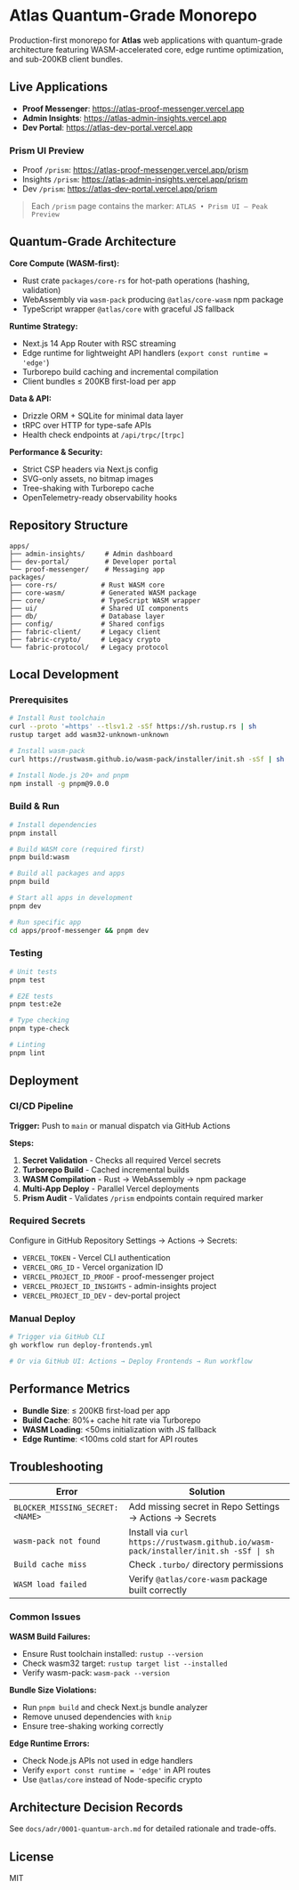 # Atlas Quantum-Grade Monorepo

Production-first monorepo for **Atlas** web applications with quantum-grade architecture featuring WASM-accelerated core, edge runtime optimization, and sub-200KB client bundles.

## Live Applications

- **Proof Messenger**: https://atlas-proof-messenger.vercel.app
- **Admin Insights**: https://atlas-admin-insights.vercel.app  
- **Dev Portal**: https://atlas-dev-portal.vercel.app

### Prism UI Preview
- Proof `/prism`: https://atlas-proof-messenger.vercel.app/prism
- Insights `/prism`: https://atlas-admin-insights.vercel.app/prism
- Dev `/prism`: https://atlas-dev-portal.vercel.app/prism

> Each `/prism` page contains the marker: `ATLAS • Prism UI — Peak Preview`

## Quantum-Grade Architecture

**Core Compute (WASM-first):**
- Rust crate `packages/core-rs` for hot-path operations (hashing, validation)
- WebAssembly via `wasm-pack` producing `@atlas/core-wasm` npm package
- TypeScript wrapper `@atlas/core` with graceful JS fallback

**Runtime Strategy:**
- Next.js 14 App Router with RSC streaming
- Edge runtime for lightweight API handlers (`export const runtime = 'edge'`)
- Turborepo build caching and incremental compilation
- Client bundles ≤ 200KB first-load per app

**Data & API:**
- Drizzle ORM + SQLite for minimal data layer
- tRPC over HTTP for type-safe APIs
- Health check endpoints at `/api/trpc/[trpc]`

**Performance & Security:**
- Strict CSP headers via Next.js config
- SVG-only assets, no bitmap images
- Tree-shaking with Turborepo cache
- OpenTelemetry-ready observability hooks

## Repository Structure

```
apps/
├── admin-insights/     # Admin dashboard
├── dev-portal/         # Developer portal  
└── proof-messenger/    # Messaging app
packages/
├── core-rs/           # Rust WASM core
├── core-wasm/         # Generated WASM package
├── core/              # TypeScript WASM wrapper
├── ui/                # Shared UI components
├── db/                # Database layer
├── config/            # Shared configs
├── fabric-client/     # Legacy client
├── fabric-crypto/     # Legacy crypto
└── fabric-protocol/   # Legacy protocol
```

## Local Development

### Prerequisites

```bash
# Install Rust toolchain
curl --proto '=https' --tlsv1.2 -sSf https://sh.rustup.rs | sh
rustup target add wasm32-unknown-unknown

# Install wasm-pack
curl https://rustwasm.github.io/wasm-pack/installer/init.sh -sSf | sh

# Install Node.js 20+ and pnpm
npm install -g pnpm@9.0.0
```

### Build & Run

```bash
# Install dependencies
pnpm install

# Build WASM core (required first)
pnpm build:wasm

# Build all packages and apps
pnpm build

# Start all apps in development
pnpm dev

# Run specific app
cd apps/proof-messenger && pnpm dev
```

### Testing

```bash
# Unit tests
pnpm test

# E2E tests
pnpm test:e2e

# Type checking
pnpm type-check

# Linting
pnpm lint
```

## Deployment

### CI/CD Pipeline

**Trigger:** Push to `main` or manual dispatch via GitHub Actions

**Steps:**
1. **Secret Validation** - Checks all required Vercel secrets
2. **Turborepo Build** - Cached incremental builds
3. **WASM Compilation** - Rust → WebAssembly → npm package
4. **Multi-App Deploy** - Parallel Vercel deployments
5. **Prism Audit** - Validates `/prism` endpoints contain required marker

### Required Secrets

Configure in GitHub Repository Settings → Actions → Secrets:

- `VERCEL_TOKEN` - Vercel CLI authentication
- `VERCEL_ORG_ID` - Vercel organization ID
- `VERCEL_PROJECT_ID_PROOF` - proof-messenger project
- `VERCEL_PROJECT_ID_INSIGHTS` - admin-insights project  
- `VERCEL_PROJECT_ID_DEV` - dev-portal project

### Manual Deploy

```bash
# Trigger via GitHub CLI
gh workflow run deploy-frontends.yml

# Or via GitHub UI: Actions → Deploy Frontends → Run workflow
```

## Performance Metrics

- **Bundle Size**: ≤ 200KB first-load per app
- **Build Cache**: 80%+ cache hit rate via Turborepo
- **WASM Loading**: <50ms initialization with JS fallback
- **Edge Runtime**: <100ms cold start for API routes

## Troubleshooting

| Error | Solution |
|-------|----------|
| `BLOCKER_MISSING_SECRET:<NAME>` | Add missing secret in Repo Settings → Actions → Secrets |
| `wasm-pack not found` | Install via `curl https://rustwasm.github.io/wasm-pack/installer/init.sh -sSf \| sh` |
| `Build cache miss` | Check `.turbo/` directory permissions |
| `WASM load failed` | Verify `@atlas/core-wasm` package built correctly |

### Common Issues

**WASM Build Failures:**
- Ensure Rust toolchain installed: `rustup --version`
- Check wasm32 target: `rustup target list --installed`
- Verify wasm-pack: `wasm-pack --version`

**Bundle Size Violations:**
- Run `pnpm build` and check Next.js bundle analyzer
- Remove unused dependencies with `knip`
- Ensure tree-shaking working correctly

**Edge Runtime Errors:**
- Check Node.js APIs not used in edge handlers
- Verify `export const runtime = 'edge'` in API routes
- Use `@atlas/core` instead of Node-specific crypto

## Architecture Decision Records

See `docs/adr/0001-quantum-arch.md` for detailed rationale and trade-offs.

## License

MIT